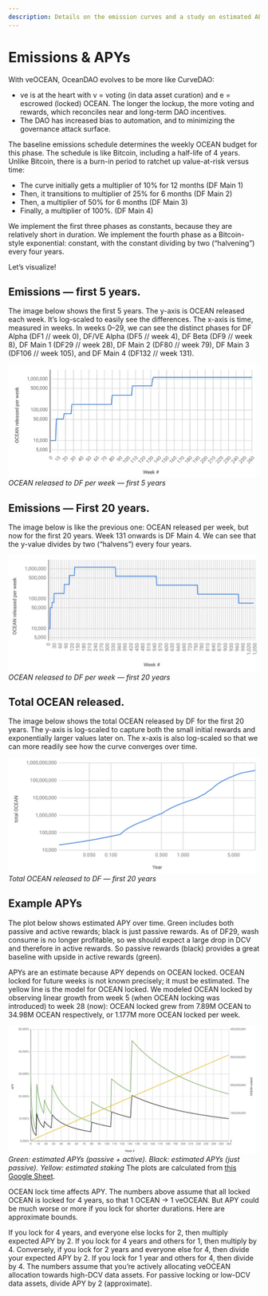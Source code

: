 ```yaml
---
description: Details on the emission curves and a study on estimated APYs
---
```

# Emissions & APYs

With veOCEAN, OceanDAO evolves to be more like CurveDAO:

- ve is at the heart with v = voting (in data asset curation) and e = escrowed (locked) OCEAN. The longer the lockup, the more voting and rewards, which reconciles near and long-term DAO incentives.
- The DAO has increased bias to automation, and to minimizing the governance attack surface.

The baseline emissions schedule determines the weekly OCEAN budget for this phase. The schedule is like Bitcoin, including a half-life of 4 years. Unlike Bitcoin, there is a burn-in period to ratchet up value-at-risk versus time:
- The curve initially gets a multiplier of 10% for 12 months (DF Main 1)
- Then, it transitions to multiplier of 25% for 6 months (DF Main 2)
- Then, a multiplier of 50% for 6 months (DF Main 3)
- Finally, a multiplier of 100%. (DF Main 4)

We implement the first three phases as constants, because they are relatively short in duration. We implement the fourth phase as a Bitcoin-style exponential: constant, with the constant dividing by two (“halvening”) every four years.

Let’s visualize!

## Emissions — first 5 years.

The image below shows the first 5 years. The y-axis is OCEAN released each week. It’s log-scaled to easily see the differences. The x-axis is time, measured in weeks. In weeks 0–29, we can see the distinct phases for DF Alpha (DF1 // week 0), DF/VE Alpha (DF5 // week 4), DF Beta (DF9 // week 8), DF Main 1 (DF29 // week 28), DF Main 2 (DF80 // week 79), DF Main 3 (DF106 // week 105), and DF Main 4 (DF132 // week 131).

![](./images/emissions_first_5years.png)  
_OCEAN released to DF per week — first 5 years_

## Emissions — First 20 years.

The image below is like the previous one: OCEAN released per week, but now for the first 20 years. Week 131 onwards is DF Main 4. We can see that the y-value divides by two (“halvens”) every four years.

![](./images/emissions_first_20years.png)  
_OCEAN released to DF per week — first 20 years_

## Total OCEAN released.

The image below shows the total OCEAN released by DF for the first 20 years. The y-axis is log-scaled to capture both the small initial rewards and exponentially larger values later on. The x-axis is also log-scaled so that we can more readily see how the curve converges over time.

![](./images/emissions_lifetime.png)  
_Total OCEAN released to DF — first 20 years_

## Example APYs

The plot below shows estimated APY over time. Green includes both passive and active rewards; black is just passive rewards. As of DF29, wash consume is no longer profitable, so we should expect a large drop in DCV and therefore in active rewards. So passive rewards (black) provides a great baseline with upside in active rewards (green).

APYs are an estimate because APY depends on OCEAN locked. OCEAN locked for future weeks is not known precisely; it must be estimated. The yellow line is the model for OCEAN locked. We modeled OCEAN locked by observing linear growth from week 5 (when OCEAN locking was introduced) to week 28 (now): OCEAN locked grew from 7.89M OCEAN to 34.98M OCEAN respectively, or 1.177M more OCEAN locked per week.

![](./images/example_apys.png)  
_Green: estimated APYs (passive + active). Black: estimated APYs (just passive). Yellow: estimated staking_
The plots are calculated from [this Google Sheet](https://docs.google.com/spreadsheets/d/1F4o7PbV45yW1aPWOJ2rwZEKkgJXbIk5Yq7tj8749drc/edit#gid=1051477754).

OCEAN lock time affects APY. The numbers above assume that all locked OCEAN is locked for 4 years, so that 1 OCEAN → 1 veOCEAN. But APY could be much worse or more if you lock for shorter durations. Here are approximate bounds.

If you lock for 4 years, and everyone else locks for 2, then multiply expected APY by 2. If you lock for 4 years and others for 1, then multiply by 4.
Conversely, if you lock for 2 years and everyone else for 4, then divide your expected APY by 2. If you lock for 1 year and others for 4, then divide by 4.
The numbers assume that you’re actively allocating veOCEAN allocation towards high-DCV data assets. For passive locking or low-DCV data assets, divide APY by 2 (approximate).